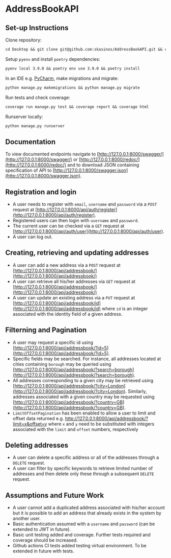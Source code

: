 # AddressBookAPI

## Set-up Instructions
Clone repository:
  ```latex
cd Desktop && git clone git@github.com:skasinos/AddressBookAPI.git && cd AddressBookAPI
  ```
  
Setup `pyenv` and install `poetry` dependencies:
  ```latex
pyenv local 3.9.0 && poetry env use 3.9.0 && poetry install
  ```

In an IDE e.g. [PyCharm](https://www.jetbrains.com/pycharm/), make migrations and migrate:
  ```latex
python manage.py makemigrations && python manage.py migrate
  ```

Run tests and check coverage:
  ```latex
coverage run manage.py test && coverage report && coverage html
  ```
  
Runserver locally:
  ```latex
python manage.py runserver
  ```

## Documentation
To view documented endpoints navigate to [http://127.0.0.1:8000/swagger/](http://127.0.0.1:8000/swagger/) or [http://127.0.0.1:8000/redoc/](http://127.0.0.1:8000/redoc/) and to download JSON containing specification of API to [http://127.0.0.1:8000/swagger.json](http://127.0.0.1:8000/swagger.json).

## Registration and login
- A user needs to register with `email`, `username` and `password` via a `POST` request at [http://127.0.0.1:8000/api/auth/register](http://127.0.0.1:8000/api/auth/register).
- Registered users can then login with `username` and `password`.
- The current user can be checked via a `GET` request at [http://127.0.0.1:8000/api/auth/user](http://127.0.0.1:8000/api/auth/user). 
- A user can log out.

## Creating, retrieving and updating addresses
- A user can add a new address via a `POST` request at [http://127.0.0.1:8000/api/addressbook/](http://127.0.0.1:8000/api/addressbook/)
- A user can retrieve all his/her addresses via `GET` request at [http://127.0.0.1:8000/api/addressbook/](http://127.0.0.1:8000/api/addressbook/)
- A user can update an existing address via a `PUT` request at [http://127.0.0.1:8000/api/addressbook/id](http://127.0.0.1:8000/api/addressbook/id) where `id` is an integer associated with the identity field of a given address.

## Filterning and Pagination
- A user may request a specific id using [http://127.0.0.1:8000/api/addressbook/?id=5](http://127.0.0.1:8000/api/addressbook/?id=5).
- Specific fields may be searched. For instance, all addresses located at cities containing `borough` may be queried using [http://127.0.0.1:8000/api/addressbook/?search=borough](http://127.0.0.1:8000/api/addressbook/?search=borough).
- All addresses corresponding to a given city may be retrieved using [http://127.0.0.1:8000/api/addressbook/?city=London](http://127.0.0.1:8000/api/addressbook/?city=London). Similarly, addresses associated with a given country may be requested using [http://127.0.0.1:8000/api/addressbook/?country=GB](http://127.0.0.1:8000/api/addressbook/?country=GB).
- `LimitOffsetPagination` has been enabled to allow a user to limit and offset data returned e.g. http://127.0.0.1:8000/api/addressbook/?limit=x&offset=y where `x` and `y` need to be substituted with integers associated with the `limit` and `offset` numbers, respectively

## Deleting addresses
- A user can delete a specific address or all of the addresses through a `DELETE` request.
- A user can filter by specific keywords to retrieve limited number of addresses and then delete only these through a subsequent `DELETE` request.

## Assumptions and Future Work
- A user cannot add a duplicated address associated with his/her account but it is possible to add an address that already exists in the system by another user.
- Basic authentication assumed with a `username` and `password` (can be extended to JWT in future).
- Basic unit testing added and coverage. Further tests required and coverage should be increased.
- Github actions CI tests added testing virtual environment. To be extended in future with tests.

